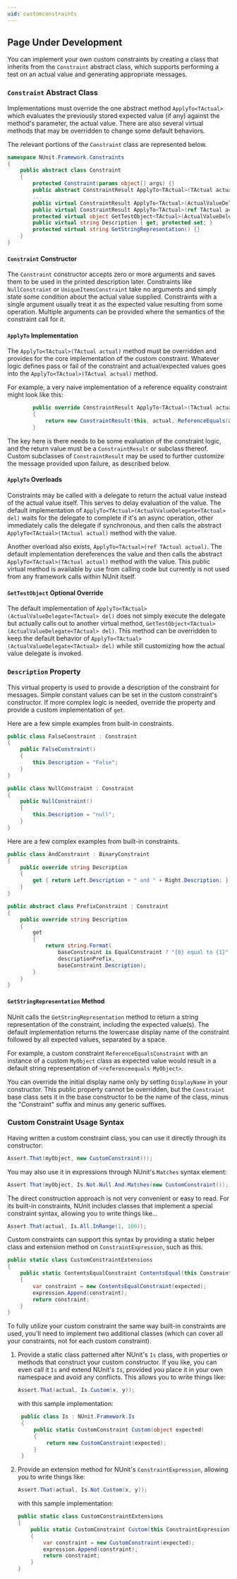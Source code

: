 ```yaml
---
uid: customconstraints
---
```


## Page Under Development

You can implement your own custom constraints by creating a class that 
inherits from the `Constraint` abstract class, which supports performing a 
test on an actual value and generating appropriate messages.

### `Constraint` Abstract Class

Implementations must override the one abstract method `ApplyTo<TActual>` which
evaluates the previously stored expected value (if any) against the method's 
parameter, the actual value. There are also several virtual methods that may be
overridden to change some default behaviors.

The relevant portions of the `Constraint` class are represented below.
   
```csharp
namespace NUnit.Framework.Constraints
{
    public abstract class Constraint
    {
        protected Constraint(params object[] args) {}
        public abstract ConstraintResult ApplyTo<TActual>(TActual actual);
        ...
        public virtual ConstraintResult ApplyTo<TActual>(ActualValueDelegate<TActual> del) {}
        public virtual ConstraintResult ApplyTo<TActual>(ref TActual actual) {}
        protected virtual object GetTestObject<TActual>(ActualValueDelegate<TActual> del) {}
        public virtual string Description { get; protected set; }
        protected virtual string GetStringRepresentation() {}
    }
}
```

#### `Constraint` Constructor

The `Constraint` constructor accepts zero or more arguments and saves them to be used
in the printed description later. Constraints like `NullConstraint` or `UniqueItemsConstraint`
take no arguments and simply state some condition about the actual value supplied. Constraints
with a single argument usually treat it as the expected value resulting from some operation.
Multiple arguments can be provided where the semantics of the constraint call for it.

#### `ApplyTo` Implementation

The `ApplyTo<TActual>(TActual actual)` method must be overridden and provides for the
core implementation of the custom constraint. Whatever logic defines pass or fail
of the constraint and actual/expected values goes into the `ApplyTo<TActual>(TActual actual)`
method.

For example, a very naive implementation of a reference equality constraint might look 
like this:

```csharp
        public override ConstraintResult ApplyTo<TActual>(TActual actual)
        {
            return new ConstraintResult(this, actual, ReferenceEquals(actual, Arguments[0]));
        }
```

The key here is there needs to be some evaluation of the constraint logic, and the return value
must be a `ConstraintResult` or subclass thereof. Custom subclasses of `ConstraintResult` may
be used to further customize the message provided upon failure, as described below.

#### `ApplyTo` Overloads

Constraints may be called with a delegate to return the actual value instead of the actual
value itself. This serves to delay evaluation of the value. The default implementation
of `ApplyTo<TActual>(ActualValueDelegate<TActual> del)` waits for the delegate to
complete if it's an async operation, other immediately calls the delegate if synchronous, and 
then calls the abstract `ApplyTo<TActual>(TActual actual)` method with the value.

Another overload also exists, `ApplyTo<TActual>(ref TActual actual)`. The default implementation
dereferences the value and then calls the abstract `ApplyTo<TActual>(TActual actual)` method 
with the value. This public virtual method is available by use from calling code but currently
is not used from any framework calls within NUnit itself.

#### `GetTestObject` Optional Override

The default implementation of `ApplyTo<TActual>(ActualValueDelegate<TActual> del)` does not
simply execute the delegate but actually calls out to another virtual method, 
`GetTestObject<TActual>(ActualValueDelegate<TActual> del)`. This method can be overridden to
 keep the default behavior of `ApplyTo<TActual>(ActualValueDelegate<TActual> del)` while still
 customizing how the actual value delegate is invoked.

### `Description` Property

This virtual property is used to provide a description of the constraint for messages. Simple
constant values can be set in the custom constraint's constructor. If more complex logic is
needed, override the property and provide a custom implementation of `get`.

Here are a few simple examples from built-in constraints.

```csharp
public class FalseConstraint : Constraint
{
    public FalseConstraint()
    {
        this.Description = "False";
    }
}

public class NullConstraint : Constraint
{
    public NullConstraint()
    {
        this.Description = "null";
    }
}
```
    
Here are a few complex examples from built-in constraints.

```csharp
public class AndConstraint : BinaryConstraint
{
    public override string Description
    {
        get { return Left.Description + " and " + Right.Description; }
    }
}

public abstract class PrefixConstraint : Constraint
{
    public override string Description
    {
        get
        {
            return string.Format(
                baseConstraint is EqualConstraint ? "{0} equal to {1}" : "{0} {1}", 
                descriptionPrefix, 
                baseConstraint.Description);
        }
    }
}
```

#### `GetStringRepresentation` Method

NUnit calls the `GetStringRepresentation` method to return a string representation of the
constraint, including the expected value(s). The default implementation returns the lowercase
display name of the constraint followed by all expected values, separated by a space. 

For example, a custom constraint `ReferenceEqualsConstraint` with an instance of a custom
`MyObject` class as expected value would result in a default string representation of 
`<referenceequals MyObject>`.

You can override the initial display name only by setting `DisplayName` in your constructor.
This public property cannot be overridden, but the `Constraint` base class sets it in the 
base constructor to be the name of the class, minus the "Constraint" suffix and minus
any generic suffixes.

### Custom Constraint Usage Syntax

Having written a custom constraint class, you can use it directly through its constructor:

```csharp
Assert.That(myObject, new CustomConstraint());
```

You may also use it in expressions through NUnit's `Matches` syntax element:

```csharp
Assert.That(myObject, Is.Not.Null.And.Matches(new CustomConstraint());
```

The direct construction approach is not very convenient or easy to read.
For its built-in constraints, NUnit includes classes that implement a special 
constraint syntax, allowing you to write things like...

```csharp
Assert.That(actual, Is.All.InRange(1, 100));
```

Custom constraints can support this syntax by providing a static helper class and
extension method on `ConstraintExpression`, such as this.

```csharp
public static class CustomConstraintExtensions
{
    public static ContentsEqualConstraint ContentsEqual(this ConstraintExpression expression, object expected)
    {
        var constraint = new ContentsEqualConstraint(expected);
        expression.Append(constraint);
        return constraint;
    }
}
```
    
To fully utilize your custom constraint the same way built-in constraints are used, you'll
need to implement two additional classes (which can cover all your constraints, not
for each custom constraint).

1. Provide a static class patterned after NUnit's `Is` class, with properties
   or methods that construct your custom constructor. If you like, you can even call it
   `Is` and extend NUnit's `Is`, provided you place it in your own namespace and avoid 
   any conflicts. This allows you to write things like:

   ```csharp
   Assert.That(actual, Is.Custom(x, y));
   ```
   
   with this sample implementation:
   
   ```csharp
    public class Is : NUnit.Framework.Is
    {
        public static CustomConstraint Custom(object expected)
        {
            return new CustomConstraint(expected);
        }
    }   
    ```
    
2. Provide an extension method for NUnit's `ConstraintExpression`, allowing
   you to write things like:

   ```csharp
   Assert.That(actual, Is.Not.Custom(x, y));
   ```

    with this sample implementation:
    
    ```csharp
    public static class CustomConstraintExtensions
    {
        public static CustomConstraint Custom(this ConstraintExpression expression, object expected)
        {
            var constraint = new CustomConstraint(expected);
            expression.Append(constraint);
            return constraint;
        }
    }    
    ```
    
